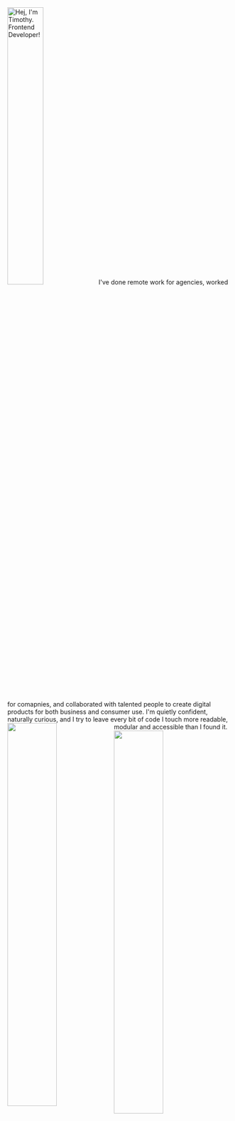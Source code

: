 <img width="40%" alt="Hej, I'm Timothy. Frontend Developer!" src="https://user-images.githubusercontent.com/25063572/210049607-ace36095-ae56-48d4-be22-cad6ae9462df.png" style="max-width: 100%;">
I've done remote work for agencies, worked for comapnies, and collaborated with talented people to create digital products for both business and consumer use. I'm quietly confident, naturally curious, and I try to leave every bit of code I touch more readable, modular and accessible than I found it. 

<img align="left" width = "47%" src= "https://github-readme-stats.vercel.app/api?username=nascentkiosk&show_icons=true&theme=true"/>
<img align="left" width = "47%" src= "https://github-readme-stats.vercel.app/api/top-langs/?username=nascentkiosk&layout=compact"/>





